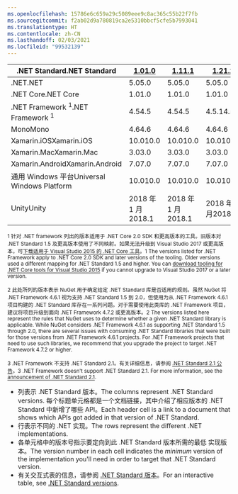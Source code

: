 ```yaml
---
ms.openlocfilehash: 15786e6c659a29c5089eee9c8ac365c55b22f7fb
ms.sourcegitcommit: f2ab02d9a780819ca2e5310bbcf5cfe5b7993041
ms.translationtype: HT
ms.contentlocale: zh-CN
ms.lasthandoff: 02/03/2021
ms.locfileid: "99532139"
---
```

| <span data-ttu-id="395cd-101">.NET Standard</span><span class="sxs-lookup"><span data-stu-id="395cd-101">.NET Standard</span></span>              | <span data-ttu-id="395cd-102">[1.0]</span><span class="sxs-lookup"><span data-stu-id="395cd-102">[1.0]</span></span>  | <span data-ttu-id="395cd-103">[1.1]</span><span class="sxs-lookup"><span data-stu-id="395cd-103">[1.1]</span></span>  | <span data-ttu-id="395cd-104">[1.2]</span><span class="sxs-lookup"><span data-stu-id="395cd-104">[1.2]</span></span> | <span data-ttu-id="395cd-105">[1.3]</span><span class="sxs-lookup"><span data-stu-id="395cd-105">[1.3]</span></span> | <span data-ttu-id="395cd-106">[1.4]</span><span class="sxs-lookup"><span data-stu-id="395cd-106">[1.4]</span></span> | <span data-ttu-id="395cd-107">[1.5]</span><span class="sxs-lookup"><span data-stu-id="395cd-107">[1.5]</span></span>              | <span data-ttu-id="395cd-108">[1.6]</span><span class="sxs-lookup"><span data-stu-id="395cd-108">[1.6]</span></span>              | <span data-ttu-id="395cd-109">[2.0]</span><span class="sxs-lookup"><span data-stu-id="395cd-109">[2.0]</span></span>               | <span data-ttu-id="395cd-110">[2.1]</span><span class="sxs-lookup"><span data-stu-id="395cd-110">[2.1]</span></span> |
|----------------------------|--------|--------|-------|-------|-------|--------------------|--------------------|---------------------|---------------------
| <span data-ttu-id="395cd-111">.NET</span><span class="sxs-lookup"><span data-stu-id="395cd-111">.NET</span></span>                       | <span data-ttu-id="395cd-112">5.0</span><span class="sxs-lookup"><span data-stu-id="395cd-112">5.0</span></span>    | <span data-ttu-id="395cd-113">5.0</span><span class="sxs-lookup"><span data-stu-id="395cd-113">5.0</span></span>    | <span data-ttu-id="395cd-114">5.0</span><span class="sxs-lookup"><span data-stu-id="395cd-114">5.0</span></span>   | <span data-ttu-id="395cd-115">5.0</span><span class="sxs-lookup"><span data-stu-id="395cd-115">5.0</span></span>   | <span data-ttu-id="395cd-116">5.0</span><span class="sxs-lookup"><span data-stu-id="395cd-116">5.0</span></span>   | <span data-ttu-id="395cd-117">5.0</span><span class="sxs-lookup"><span data-stu-id="395cd-117">5.0</span></span>                | <span data-ttu-id="395cd-118">5.0</span><span class="sxs-lookup"><span data-stu-id="395cd-118">5.0</span></span>                | <span data-ttu-id="395cd-119">5.0</span><span class="sxs-lookup"><span data-stu-id="395cd-119">5.0</span></span>                 | <span data-ttu-id="395cd-120">5.0</span><span class="sxs-lookup"><span data-stu-id="395cd-120">5.0</span></span> |
| <span data-ttu-id="395cd-121">.NET Core</span><span class="sxs-lookup"><span data-stu-id="395cd-121">.NET Core</span></span>                  | <span data-ttu-id="395cd-122">1.0</span><span class="sxs-lookup"><span data-stu-id="395cd-122">1.0</span></span>    | <span data-ttu-id="395cd-123">1.0</span><span class="sxs-lookup"><span data-stu-id="395cd-123">1.0</span></span>    | <span data-ttu-id="395cd-124">1.0</span><span class="sxs-lookup"><span data-stu-id="395cd-124">1.0</span></span>   | <span data-ttu-id="395cd-125">1.0</span><span class="sxs-lookup"><span data-stu-id="395cd-125">1.0</span></span>   | <span data-ttu-id="395cd-126">1.0</span><span class="sxs-lookup"><span data-stu-id="395cd-126">1.0</span></span>   | <span data-ttu-id="395cd-127">1.0</span><span class="sxs-lookup"><span data-stu-id="395cd-127">1.0</span></span>                | <span data-ttu-id="395cd-128">1.0</span><span class="sxs-lookup"><span data-stu-id="395cd-128">1.0</span></span>                | <span data-ttu-id="395cd-129">2.0</span><span class="sxs-lookup"><span data-stu-id="395cd-129">2.0</span></span>                 | <span data-ttu-id="395cd-130">3.0</span><span class="sxs-lookup"><span data-stu-id="395cd-130">3.0</span></span> |
| <span data-ttu-id="395cd-131">.NET Framework <sup>1</sup></span><span class="sxs-lookup"><span data-stu-id="395cd-131">.NET Framework <sup>1</sup></span></span>| <span data-ttu-id="395cd-132">4.5</span><span class="sxs-lookup"><span data-stu-id="395cd-132">4.5</span></span>    | <span data-ttu-id="395cd-133">4.5</span><span class="sxs-lookup"><span data-stu-id="395cd-133">4.5</span></span>    | <span data-ttu-id="395cd-134">4.5.1</span><span class="sxs-lookup"><span data-stu-id="395cd-134">4.5.1</span></span> | <span data-ttu-id="395cd-135">4.6</span><span class="sxs-lookup"><span data-stu-id="395cd-135">4.6</span></span>   | <span data-ttu-id="395cd-136">4.6.1</span><span class="sxs-lookup"><span data-stu-id="395cd-136">4.6.1</span></span> | <span data-ttu-id="395cd-137">4.6.1 <sup>2</sup></span><span class="sxs-lookup"><span data-stu-id="395cd-137">4.6.1 <sup>2</sup></span></span> | <span data-ttu-id="395cd-138">4.6.1 <sup>2</sup></span><span class="sxs-lookup"><span data-stu-id="395cd-138">4.6.1 <sup>2</sup></span></span> | <span data-ttu-id="395cd-139">4.6.1 <sup>2</sup></span><span class="sxs-lookup"><span data-stu-id="395cd-139">4.6.1 <sup>2</sup></span></span>  | <span data-ttu-id="395cd-140">N/A<sup>3</sup></span><span class="sxs-lookup"><span data-stu-id="395cd-140">N/A<sup>3</sup></span></span> |
| <span data-ttu-id="395cd-141">Mono</span><span class="sxs-lookup"><span data-stu-id="395cd-141">Mono</span></span>                       | <span data-ttu-id="395cd-142">4.6</span><span class="sxs-lookup"><span data-stu-id="395cd-142">4.6</span></span>    | <span data-ttu-id="395cd-143">4.6</span><span class="sxs-lookup"><span data-stu-id="395cd-143">4.6</span></span>    | <span data-ttu-id="395cd-144">4.6</span><span class="sxs-lookup"><span data-stu-id="395cd-144">4.6</span></span>   | <span data-ttu-id="395cd-145">4.6</span><span class="sxs-lookup"><span data-stu-id="395cd-145">4.6</span></span>   | <span data-ttu-id="395cd-146">4.6</span><span class="sxs-lookup"><span data-stu-id="395cd-146">4.6</span></span>   | <span data-ttu-id="395cd-147">4.6</span><span class="sxs-lookup"><span data-stu-id="395cd-147">4.6</span></span>                | <span data-ttu-id="395cd-148">4.6</span><span class="sxs-lookup"><span data-stu-id="395cd-148">4.6</span></span>                | <span data-ttu-id="395cd-149">5.4</span><span class="sxs-lookup"><span data-stu-id="395cd-149">5.4</span></span>                 | <span data-ttu-id="395cd-150">6.4</span><span class="sxs-lookup"><span data-stu-id="395cd-150">6.4</span></span> |
| <span data-ttu-id="395cd-151">Xamarin.iOS</span><span class="sxs-lookup"><span data-stu-id="395cd-151">Xamarin.iOS</span></span>                | <span data-ttu-id="395cd-152">10.0</span><span class="sxs-lookup"><span data-stu-id="395cd-152">10.0</span></span>   | <span data-ttu-id="395cd-153">10.0</span><span class="sxs-lookup"><span data-stu-id="395cd-153">10.0</span></span>   | <span data-ttu-id="395cd-154">10.0</span><span class="sxs-lookup"><span data-stu-id="395cd-154">10.0</span></span>  | <span data-ttu-id="395cd-155">10.0</span><span class="sxs-lookup"><span data-stu-id="395cd-155">10.0</span></span>  | <span data-ttu-id="395cd-156">10.0</span><span class="sxs-lookup"><span data-stu-id="395cd-156">10.0</span></span>  | <span data-ttu-id="395cd-157">10.0</span><span class="sxs-lookup"><span data-stu-id="395cd-157">10.0</span></span>               | <span data-ttu-id="395cd-158">10.0</span><span class="sxs-lookup"><span data-stu-id="395cd-158">10.0</span></span>               | <span data-ttu-id="395cd-159">10.14</span><span class="sxs-lookup"><span data-stu-id="395cd-159">10.14</span></span>               | <span data-ttu-id="395cd-160">12.16</span><span class="sxs-lookup"><span data-stu-id="395cd-160">12.16</span></span> |
| <span data-ttu-id="395cd-161">Xamarin.Mac</span><span class="sxs-lookup"><span data-stu-id="395cd-161">Xamarin.Mac</span></span>                | <span data-ttu-id="395cd-162">3.0</span><span class="sxs-lookup"><span data-stu-id="395cd-162">3.0</span></span>    | <span data-ttu-id="395cd-163">3.0</span><span class="sxs-lookup"><span data-stu-id="395cd-163">3.0</span></span>    | <span data-ttu-id="395cd-164">3.0</span><span class="sxs-lookup"><span data-stu-id="395cd-164">3.0</span></span>   | <span data-ttu-id="395cd-165">3.0</span><span class="sxs-lookup"><span data-stu-id="395cd-165">3.0</span></span>   | <span data-ttu-id="395cd-166">3.0</span><span class="sxs-lookup"><span data-stu-id="395cd-166">3.0</span></span>   | <span data-ttu-id="395cd-167">3.0</span><span class="sxs-lookup"><span data-stu-id="395cd-167">3.0</span></span>                | <span data-ttu-id="395cd-168">3.0</span><span class="sxs-lookup"><span data-stu-id="395cd-168">3.0</span></span>                | <span data-ttu-id="395cd-169">3.8</span><span class="sxs-lookup"><span data-stu-id="395cd-169">3.8</span></span>                 | <span data-ttu-id="395cd-170">5.16</span><span class="sxs-lookup"><span data-stu-id="395cd-170">5.16</span></span> |
| <span data-ttu-id="395cd-171">Xamarin.Android</span><span class="sxs-lookup"><span data-stu-id="395cd-171">Xamarin.Android</span></span>            | <span data-ttu-id="395cd-172">7.0</span><span class="sxs-lookup"><span data-stu-id="395cd-172">7.0</span></span>    | <span data-ttu-id="395cd-173">7.0</span><span class="sxs-lookup"><span data-stu-id="395cd-173">7.0</span></span>    | <span data-ttu-id="395cd-174">7.0</span><span class="sxs-lookup"><span data-stu-id="395cd-174">7.0</span></span>   | <span data-ttu-id="395cd-175">7.0</span><span class="sxs-lookup"><span data-stu-id="395cd-175">7.0</span></span>   | <span data-ttu-id="395cd-176">7.0</span><span class="sxs-lookup"><span data-stu-id="395cd-176">7.0</span></span>   | <span data-ttu-id="395cd-177">7.0</span><span class="sxs-lookup"><span data-stu-id="395cd-177">7.0</span></span>                | <span data-ttu-id="395cd-178">7.0</span><span class="sxs-lookup"><span data-stu-id="395cd-178">7.0</span></span>                | <span data-ttu-id="395cd-179">8.0</span><span class="sxs-lookup"><span data-stu-id="395cd-179">8.0</span></span>                 | <span data-ttu-id="395cd-180">10.0</span><span class="sxs-lookup"><span data-stu-id="395cd-180">10.0</span></span> |
| <span data-ttu-id="395cd-181">通用 Windows 平台</span><span class="sxs-lookup"><span data-stu-id="395cd-181">Universal Windows Platform</span></span> | <span data-ttu-id="395cd-182">10.0</span><span class="sxs-lookup"><span data-stu-id="395cd-182">10.0</span></span>   | <span data-ttu-id="395cd-183">10.0</span><span class="sxs-lookup"><span data-stu-id="395cd-183">10.0</span></span>   | <span data-ttu-id="395cd-184">10.0</span><span class="sxs-lookup"><span data-stu-id="395cd-184">10.0</span></span>  | <span data-ttu-id="395cd-185">10.0</span><span class="sxs-lookup"><span data-stu-id="395cd-185">10.0</span></span>  | <span data-ttu-id="395cd-186">10.0</span><span class="sxs-lookup"><span data-stu-id="395cd-186">10.0</span></span>  | <span data-ttu-id="395cd-187">10.0.16299</span><span class="sxs-lookup"><span data-stu-id="395cd-187">10.0.16299</span></span>         | <span data-ttu-id="395cd-188">10.0.16299</span><span class="sxs-lookup"><span data-stu-id="395cd-188">10.0.16299</span></span>         | <span data-ttu-id="395cd-189">10.0.16299</span><span class="sxs-lookup"><span data-stu-id="395cd-189">10.0.16299</span></span>          | <span data-ttu-id="395cd-190">待定</span><span class="sxs-lookup"><span data-stu-id="395cd-190">TBD</span></span> |
| <span data-ttu-id="395cd-191">Unity</span><span class="sxs-lookup"><span data-stu-id="395cd-191">Unity</span></span>                      | <span data-ttu-id="395cd-192">2018 年 1 月</span><span class="sxs-lookup"><span data-stu-id="395cd-192">2018.1</span></span> | <span data-ttu-id="395cd-193">2018 年 1 月</span><span class="sxs-lookup"><span data-stu-id="395cd-193">2018.1</span></span> | <span data-ttu-id="395cd-194">2018 年 1 月</span><span class="sxs-lookup"><span data-stu-id="395cd-194">2018.1</span></span>| <span data-ttu-id="395cd-195">2018 年 1 月</span><span class="sxs-lookup"><span data-stu-id="395cd-195">2018.1</span></span>| <span data-ttu-id="395cd-196">2018 年 1 月</span><span class="sxs-lookup"><span data-stu-id="395cd-196">2018.1</span></span>| <span data-ttu-id="395cd-197">2018 年 1 月</span><span class="sxs-lookup"><span data-stu-id="395cd-197">2018.1</span></span>             |  <span data-ttu-id="395cd-198">2018 年 1 月</span><span class="sxs-lookup"><span data-stu-id="395cd-198">2018.1</span></span>            | <span data-ttu-id="395cd-199">2018 年 1 月</span><span class="sxs-lookup"><span data-stu-id="395cd-199">2018.1</span></span>              | <span data-ttu-id="395cd-200">待定</span><span class="sxs-lookup"><span data-stu-id="395cd-200">TBD</span></span> |

<span data-ttu-id="395cd-201"><sup>1 针对 .NET framework 列出的版本适用于 .NET Core 2.0 SDK 和更高版本的工具。旧版本对 .NET Standard 1.5 及更高版本使用了不同映射。如果无法升级到 Visual Studio 2017 或更高版本，可[下载适用于 Visual Studio 2015 的 .NET Core 工具](https://github.com/dotnet/core/blob/master/release-notes/download-archive.md)。</sup></span><span class="sxs-lookup"><span data-stu-id="395cd-201"><sup>1 The versions listed for .NET Framework apply to .NET Core 2.0 SDK and later versions of the tooling. Older versions used a different mapping for .NET Standard 1.5 and higher. You can [download tooling for .NET Core tools for Visual Studio 2015](https://github.com/dotnet/core/blob/master/release-notes/download-archive.md) if you cannot upgrade to Visual Studio 2017 or a later version.</sup></span></span>

<span data-ttu-id="395cd-202"><sup>2 此处所列的版本表示 NuGet 用于确定给定 .NET Standard 库是否适用的规则。虽然 NuGet 将 .NET Framework 4.6.1 视为支持 .NET Standard 1.5 到 2.0，但使用为从 .NET Framework 4.6.1 项目构建的 .NET Standard 库存在一系列问题。对于需要使用此类库的 .NET Framework 项目，建议将项目升级到面向 .NET Framework 4.7.2 或更高版本。</sup></span><span class="sxs-lookup"><span data-stu-id="395cd-202"><sup>2 The versions listed here represent the rules that NuGet uses to determine whether a given .NET Standard library is applicable. While NuGet considers .NET Framework 4.6.1 as supporting .NET Standard 1.5 through 2.0, there are several issues with consuming .NET Standard libraries that were built for those versions from .NET Framework 4.6.1 projects. For .NET Framework projects that need to use such libraries, we recommend that you upgrade the project to target .NET Framework 4.7.2 or higher.</sup></span></span>

<span data-ttu-id="395cd-203"><sup>3 .NET Framework 不支持 .NET Standard 2.1。有关详细信息，请参阅 [.NET Standard 2.1 公告](https://devblogs.microsoft.com/dotnet/announcing-net-standard-2-1/)。</sup></span><span class="sxs-lookup"><span data-stu-id="395cd-203"><sup>3 .NET Framework doesn't support .NET Standard 2.1. For more information, see the [announcement of .NET Standard 2.1](https://devblogs.microsoft.com/dotnet/announcing-net-standard-2-1/).</sup></span></span>

- <span data-ttu-id="395cd-204">列表示 .NET Standard 版本。</span><span class="sxs-lookup"><span data-stu-id="395cd-204">The columns represent .NET Standard versions.</span></span> <span data-ttu-id="395cd-205">每个标题单元格都是一个文档链接，其中介绍了相应版本的 .NET Standard 中新增了哪些 API。</span><span class="sxs-lookup"><span data-stu-id="395cd-205">Each header cell is a link to a document that shows which APIs got added in that version of .NET Standard.</span></span>
- <span data-ttu-id="395cd-206">行表示不同的 .NET 实现。</span><span class="sxs-lookup"><span data-stu-id="395cd-206">The rows represent the different .NET implementations.</span></span>
- <span data-ttu-id="395cd-207">各单元格中的版本号指示要定向到此 .NET Standard 版本所需的最低  实现版本。</span><span class="sxs-lookup"><span data-stu-id="395cd-207">The version number in each cell indicates the *minimum* version of the implementation you'll need in order to target that .NET Standard version.</span></span>
- <span data-ttu-id="395cd-208">有关交互式表的信息，请参阅 [.NET Standard 版本](https://dotnet.microsoft.com/platform/dotnet-standard#versions)。</span><span class="sxs-lookup"><span data-stu-id="395cd-208">For an interactive table, see [.NET Standard versions](https://dotnet.microsoft.com/platform/dotnet-standard#versions).</span></span>

[1.0]: https://github.com/dotnet/standard/blob/master/docs/versions/netstandard1.0.md
[1.1]: https://github.com/dotnet/standard/blob/master/docs/versions/netstandard1.1.md
[1.2]: https://github.com/dotnet/standard/blob/master/docs/versions/netstandard1.2.md
[1.3]: https://github.com/dotnet/standard/blob/master/docs/versions/netstandard1.3.md
[1.4]: https://github.com/dotnet/standard/blob/master/docs/versions/netstandard1.4.md
[1.5]: https://github.com/dotnet/standard/blob/master/docs/versions/netstandard1.5.md
[1.6]: https://github.com/dotnet/standard/blob/master/docs/versions/netstandard1.6.md
[2.0]: https://github.com/dotnet/standard/blob/master/docs/versions/netstandard2.0.md
[2.1]: https://github.com/dotnet/standard/blob/master/docs/versions/netstandard2.1.md
